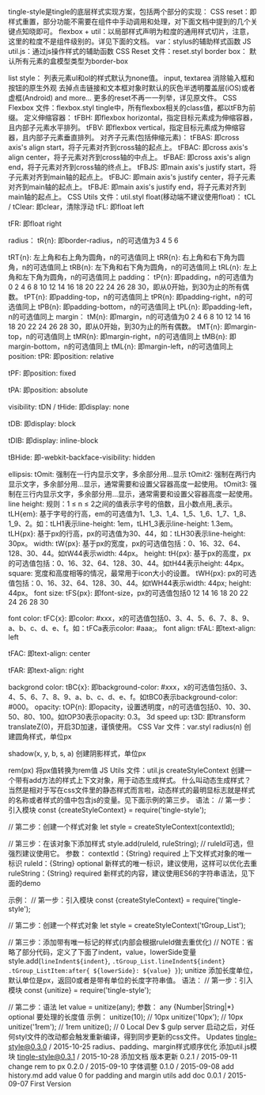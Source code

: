 tingle-style是tingle的底层样式实现方案，包括两个部分的实现：
CSS
reset：即样式重置，部分功能不需要在组件中手动调用和处理，对下面文档中提到的几个关键点知晓即可。
flexbox + util：以局部样式声明为粒度的通用样式切片，注意，这里的粒度不是组件级别的。详见下面的文档。
var：stylus的辅助样式函数
JS
util.js：通过js操作样式的辅助函数
CSS Reset
文件：reset.styl
border box：
默认所有元素的盒模型类型为border-box

list style：
列表元素ul和ol的样式默认为none值。
input, textarea
消除输入框和按钮的原生外观
去掉点击链接和文本框对象时默认的灰色半透明覆盖层(iOS)或者虚框(Android)
and more...
更多的reset不再一一列举，详见原文件。
CSS Flexbox
文件：flexbox.styl
tingle中，所有flexbox相关的class值，都以tFB为前缀。
定义伸缩容器：
tFBH: 即flexbox horizontal，指定目标元素成为伸缩容器，且内部子元素水平排列。
tFBV: 即flexbox vertical，指定目标元素成为伸缩容器，且内部子元素垂直排列。
对齐子元素(包括伸缩元素)：
tFBAS: 即cross axis's align start，将子元素对齐到cross轴的起点上。
tFBAC: 即cross axis's align center，将子元素对齐到cross轴的中点上。
tFBAE: 即cross axis's align end，将子元素对齐到cross轴的终点上。
tFBJS: 即main axis's justify start，将子元素对齐到main轴的起点上。
tFBJC: 即main axis's justify center，将子元素对齐到main轴的起点上。
tFBJE: 即main axis's justify end，将子元素对齐到main轴的起点上。
CSS Utils
文件：util.styl
float(移动端不建议使用float)：
tCL / tClear: 即clear，清除浮动
tFL: 即float left

tFR: 即float right

radius：
tR{n}: 即border-radius，n的可选值为3 4 5 6

tRT{n}: 左上角和右上角为圆角，n的可选值同上
tRR{n}: 右上角和右下角为圆角，n的可选值同上
tRB{n}: 左下角和右下角为圆角，n的可选值同上
tRL{n}: 左上角和左下角为圆角，n的可选值同上
padding：
tP{n}: 即padding，n的可选值为0 2 4 6 8 10 12 14 16 18 20 22 24 26 28 30，即从0开始，到30为止的所有偶数。
tPT{n}: 即padding-top，n的可选值同上
tPR{n}: 即padding-right，n的可选值同上
tPB{n}: 即padding-bottom，n的可选值同上
tPL{n}: 即padding-left，n的可选值同上
margin：
tM{n}: 即margin，n的可选值为0 2 4 6 8 10 12 14 16 18 20 22 24 26 28 30，即从0开始，到30为止的所有偶数。
tMT{n}: 即margin-top，n的可选值同上
tMR{n}: 即margin-right，n的可选值同上
tMB{n}: 即margin-bottom，n的可选值同上
tML{n}: 即margin-left，n的可选值同上
position:
tPR: 即position: relative

tPF: 即position: fixed

tPA: 即position: absolute

visibility:
tDN / tHide: 即display: none

tDB: 即display: block

tDIB: 即display: inline-block

tBHide: 即-webkit-backface-visibility: hidden

ellipsis:
tOmit: 强制在一行内显示文字，多余部分用...显示
tOmit2: 强制在两行内显示文字，多余部分用...显示，通常需要和设置父容器高度一起使用。
tOmit3: 强制在三行内显示文字，多余部分用...显示，通常需要和设置父容器高度一起使用。
line height:
规则：1 ≤ n ≤ 2之间的值表示字号的倍数，且小数点用_表示。
tLH{em}: 基于字号的行高，em的可选值为1、1_3、1_4、1_5、1_6、1_7、1_8、1_9、2。如：tLH1表示line-height: 1em，tLH1_3表示line-height: 1.3em。
tLH{px}: 基于px的行高，px的可选值为30、44，如：tLH30表示line-height: 30px。
width:
tW{px}: 基于px的宽度，px的可选值包括：0、16、32、64、128、30、44。如tW44表示width: 44px。
height:
tH{px}: 基于px的高度，px的可选值包括：0、16、32、64、128、30、44。如tH44表示height: 44px。
square:
宽度和高度相等的情况，最常用于icon大小的设置。
tWH{px}: px的可选值包括：0、16、32、64、128、30、44。如tWH44表示width: 44px; height: 44px。
font size:
tFS{px}: 即font-size，px的可选值包括0 12 14 16 18 20 22 24 26 28 30

font color:
tFC{x}: 即color: #xxx，x的可选值包括0、3、4、5、6、7、8、9、a、b、c、d、e、f。如：tFCa表示color: #aaa;。
font align:
tFAL: 即text-align: left

tFAC: 即text-align: center

tFAR: 即text-align: right

backgrond color:
tBC{x}: 即background-color: #xxx，x的可选值包括0、3、4、5、6、7、8、9、a、b、c、d、e、f。如tBC0表示background-color: #000。
opacity:
tOP{n}: 即opacity，设置透明度，n的可选值包括0、10、30、50、80、100。如tOP30表示opacity: 0.3。
3d speed up:
t3D: 即transform translateZ(0)，开启3D加速，谨慎使用。
CSS Var
文件：var.styl
radius(n)
创建圆角样式，单位px

shadow(x, y, b, s, a)
创建阴影样式，单位px

rem(px)
将px值转换为rem值
JS Utils
文件：util.js
createStyleContext
创建一个带有add方法的样式上下文对象，用于动态生成样式。
什么叫动态生成样式？
当然是相对于写在css文件里的静态样式而言啦，动态样式的最明显标志就是样式的名称或者样式的值中包含js的变量。见下面示例的第三步。
语法：
// 第一步：引入模块
const {createStyleContext} = require('tingle-style');

// 第二步：创建一个样式对象
let style = createStyleContext(contextId);

// 第三步：在该对象下添加样式
style.add(ruleId, ruleString); // ruleId可选，但强烈建议使用它。
参数：
contextId：{String} required 上下文样式对象的唯一标识
ruleId：{String} optional 新样式的唯一标识，建议使用，这样可以优化去重
ruleString：{String} required 新样式的内容，建议使用ES6的字符串语法，见下面的demo

示例：
// 第一步：引入模块
const {createStyleContext} = require('tingle-style');

// 第二步：创建一个样式对象
let style = createStyleContext('tGroup_List');

// 第三步：添加带有唯一标记的样式(内部会根据ruleId做去重优化)
// NOTE：省略了部分代码，定义了下面了indent，value，lowerSide变量
style.add(`lineIndent${indent}`, `
    .tGroup_List.lineIndent${indent} .tGroup_ListItem:after{
        ${lowerSide}: ${value}
    }
`);
unitize
添加长度单位，默认单位是px，返回0或者是带有单位的长度字符串值。
语法：
// 第一步：引入模块
const {unitize} = require('tingle-style');

// 第二步：语法
let value = unitize(any);
参数：
any {Number|String|*} optional 要处理的长度值
示例：
unitize(10);     // 10px
unitize('10px'); // 10px
unitize('1rem'); // 1rem
unitize();       // 0
Local Dev
$ gulp server
启动之后，对任何styl文件的改动都会触发重新编译，得到同步更新的css文件。
Updates
tingle-style@0.3.0 / 2015-10-25
radius、padding、margin样式顺序优化
添加util.js模块
tingle-style@0.3.1 / 2015-10-28
添加文档
版本更新
0.2.1 / 2015-09-11
change rem to px
0.2.0 / 2015-09-10
字体调整
0.1.0 / 2015-09-08
add history.md
add value 0 for padding and margin utils
add doc
0.0.1 / 2015-09-07
First Version